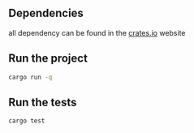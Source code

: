 ## Dependencies
all dependency can be found in the [crates.io](https://crates.io) website

## Run the project
```bash
cargo run -q
```

## Run the tests
```bash
cargo test
```
